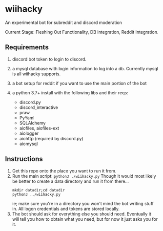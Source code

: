 # wiihacky

An experimental bot for subreddit and discord moderation

Current Stage: Fleshing Out Functionality, DB Integration, Reddit Integration.

## Requirements

1. discord bot token to login to discord.
2. a mysql database with login information to log into a db.
Currently mysql is all wiihacky supports.
3. a bot setup for reddit if you want to use the main portion
of the bot
4. a python 3.7+ install with the following libs and their 
reqs:

    * discord.py
    * discord_interactive
    * praw
    * PyYaml
    * SQLAlchemy
    * aiofiles, aiofiles-ext
    * aiologger
    * aiohttp (required by discord.py)
    * aiomysql
    


## Instructions

1. Get this repo onto the place you want to run it from.
2. Run the main script: `python3 ./wiihacky.py`
Though it would most likely be better to create a data
directory and run it from there...
    ```
    mkdir datadir;cd datadir
    python3 ../wiihacky.py
    ```
    ie; make sure you're in a directory you won't mind the bot
writing stuff in. All logon credentials and tokens are
stored locally.
3. The bot should ask for everything else you should need.
Eventually it will tell you how to obtain what you need, but
for now it just asks you for it.
